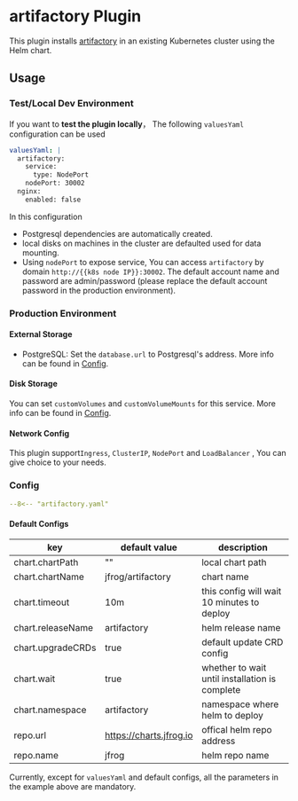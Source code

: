 # artifactory Plugin

This plugin installs [artifactory](https://jfrog.com/artifactory/) in an existing Kubernetes cluster using the Helm chart.

## Usage

### Test/Local Dev Environment

If you want to **test the plugin locally**， The following `valuesYaml` configuration can be used

```yaml
valuesYaml: |
  artifactory:
    service:
      type: NodePort
    nodePort: 30002
  nginx:
    enabled: false
```

In this configuration

- Postgresql dependencies are automatically created.
- local disks on machines in the cluster are defaulted used for data mounting.
- Using `nodePort` to expose service, You can access `artifactory` by domain `http://{{k8s node IP}}:30002`. The default account name and password are admin/password (please replace the default account password in the production environment).

### Production Environment

#### External Storage

- PostgreSQL: Set the `database.url` to Postgresql's address. More info can be found in [Config](https://www.jfrog.com/confluence/display/JFROG/Configuring+the+Database).

#### Disk Storage

You can set `customVolumes` and `customVolumeMounts` for this service. More info can be found in [Config](https://www.jfrog.com/confluence/display/JFROG/Configuring+the+Filestore).

#### Network Config

This plugin support`Ingress`, `ClusterIP`, `NodePort` and `LoadBalancer` , You can give choice to your needs.

### Config

```yaml
--8<-- "artifactory.yaml"
```

#### Default Configs

| key                | default value           | description                                        |
| ----               | ----                    | ----                                               |
| chart.chartPath    | ""                      | local chart path                                   |
| chart.chartName    | jfrog/artifactory       | chart name                                         |
| chart.timeout      | 10m                     | this config will wait 10 minutes to deploy         |
| chart.releaseName  | artifactory             | helm release name                                  |
| chart.upgradeCRDs  | true                    | default update CRD config                          |
| chart.wait         | true                    | whether to wait until installation is complete     |
| chart.namespace    | artifactory             | namespace where helm to deploy                     |
| repo.url           | https://charts.jfrog.io | offical helm repo address                          |
| repo.name          | jfrog                   | helm repo name                                     |
Currently, except for `valuesYaml` and default configs, all the parameters in the example above are mandatory.
